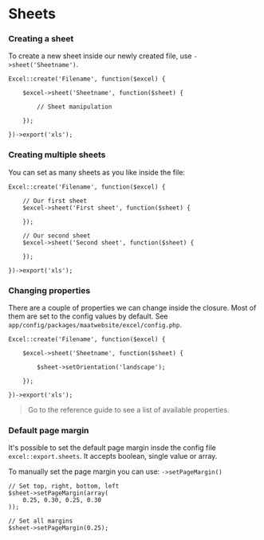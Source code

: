# Sheets

### Creating a sheet

To create a new sheet inside our newly created file, use `->sheet('Sheetname')`.

    Excel::create('Filename', function($excel) {

        $excel->sheet('Sheetname', function($sheet) {

            // Sheet manipulation

        });

    })->export('xls');


### Creating multiple sheets

You can set as many sheets as you like inside the file:

    Excel::create('Filename', function($excel) {

        // Our first sheet
        $excel->sheet('First sheet', function($sheet) {

        });

        // Our second sheet
        $excel->sheet('Second sheet', function($sheet) {

        });

    })->export('xls');

### Changing properties

There are a couple of properties we can change inside the closure. Most of them are set to the config values by default. See `app/config/packages/maatwebsite/excel/config.php`.

    Excel::create('Filename', function($excel) {

        $excel->sheet('Sheetname', function($sheet) {

            $sheet->setOrientation('landscape');

        });

    })->export('xls');

> Go to the reference guide to see a list of available properties.

### Default page margin

It's possible to set the default page margin insde the config file `excel::export.sheets`.
It accepts boolean, single value or array.

To manually set the page margin you can use: `->setPageMargin()`

    // Set top, right, bottom, left
    $sheet->setPageMargin(array(
        0.25, 0.30, 0.25, 0.30
    ));

    // Set all margins
    $sheet->setPageMargin(0.25);